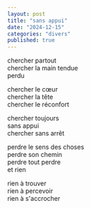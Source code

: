 ```yaml
---
layout: post
title: "sans appui"
date: "2024-12-15"
categories: "divers"
published: true
---
```


chercher partout  
chercher la main tendue  
perdu  

chercher le cœur  
chercher la tête  
chercher le réconfort  

chercher toujours  
sans appui  
chercher sans arrêt  

perdre le sens des choses  
perdre son chemin  
perdre tout perdre  
et rien  

rien à trouver  
rien à percevoir  
rien à s'accrocher  
